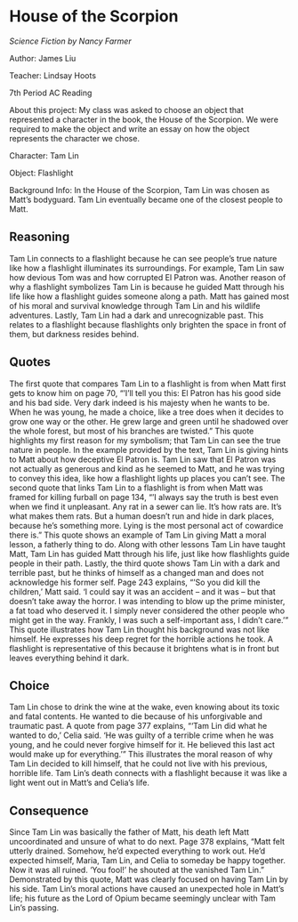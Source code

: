 # House of the Scorpion
*Science Fiction by Nancy Farmer*

Author: James Liu

Teacher: Lindsay Hoots

7th Period AC Reading

About this project:
My class was asked to choose an object that represented a character in the book, the House of the Scorpion. We were required to make the object and write an essay on how the object represents the character we chose.

Character: Tam Lin

Object: Flashlight

Background Info: In the House of the Scorpion, Tam Lin was chosen as Matt’s bodyguard. Tam Lin eventually became one of the closest people to Matt.


## Reasoning
Tam Lin connects to a flashlight because he can see people’s true nature like
how a flashlight illuminates its surroundings. For example, Tam Lin saw how devious
Tom was and how corrupted El Patron was. Another reason of why a flashlight
symbolizes Tam Lin is because he guided Matt through his life like how a flashlight
guides someone along a path. Matt has gained most of his moral and survival
knowledge through Tam Lin and his wildlife adventures. Lastly, Tam Lin had a dark and
unrecognizable past. This relates to a flashlight because flashlights only brighten the
space in front of them, but darkness resides behind.

## Quotes
The first quote that compares Tam Lin to a flashlight is from when Matt first gets
to know him on page 70, “’I’ll tell you this: El Patron has his good side and his bad side.
Very dark indeed is his majesty when he wants to be. When he was young, he made a
choice, like a tree does when it decides to grow one way or the other. He grew large
and green until he shadowed over the whole forest, but most of his branches are
twisted.” This quote highlights my first reason for my symbolism; that Tam Lin can see
the true nature in people. In the example provided by the text, Tam Lin is giving hints to
Matt about how deceptive El Patron is. Tam Lin saw that El Patron was not actually as
generous and kind as he seemed to Matt, and he was trying to convey this idea, like
how a flashlight lights up places you can’t see.
The second quote that links Tam Lin to a flashlight is from when Matt was framed
for killing furball on page 134, “’I always say the truth is best even when we find it
unpleasant. Any rat in a sewer can lie. It’s how rats are. It’s what makes them rats. But
a human doesn’t run and hide in dark places, because he’s something more. Lying is
the most personal act of cowardice there is.” This quote shows an example of Tam Lin
giving Matt a moral lesson, a fatherly thing to do. Along with other lessons Tam Lin have
taught Matt, Tam Lin has guided Matt through his life, just like how flashlights guide
people in their path.
Lastly, the third quote shows Tam Lin with a dark and terrible past, but he thinks
of himself as a changed man and does not acknowledge his former self. Page 243
explains, “’So you did kill the children,’ Matt said. ‘I could say it was an accident – and it
was – but that doesn’t take away the horror. I was intending to blow up the prime
minister, a fat toad who deserved it. I simply never considered the other people who
might get in the way. Frankly, I was such a self-important ass, I didn’t care.’” This quote
illustrates how Tam Lin thought his background was not like himself. He expresses his
deep regret for the horrible actions he took. A flashlight is representative of this because
it brightens what is in front but leaves everything behind it dark.

## Choice
Tam Lin chose to drink the wine at the wake, even knowing about its toxic and
fatal contents. He wanted to die because of his unforgivable and traumatic past. A quote
from page 377 explains, “‘Tam Lin did what he wanted to do,’ Celia said. ‘He was guilty
of a terrible crime when he was young, and he could never forgive himself for it. He
believed this last act would make up for everything.’” This illustrates the moral reason of
why Tam Lin decided to kill himself, that he could not live with his previous, horrible life.
Tam Lin’s death connects with a flashlight because it was like a light went out in Matt’s
and Celia’s life.

## Consequence

Since Tam Lin was basically the father of Matt, his death left Matt uncoordinated
and unsure of what to do next. Page 378 explains, “Matt felt utterly drained. Somehow,
he’d expected everything to work out. He’d expected himself, Maria, Tam Lin, and Celia
to someday be happy together. Now it was all ruined. ‘You fool!’ he shouted at the
vanished Tam Lin.” Demonstrated by this quote, Matt was clearly focused on having
Tam Lin by his side. Tam Lin’s moral actions have caused an unexpected hole in Matt’s
life; his future as the Lord of Opium became seemingly unclear with Tam Lin’s passing.
